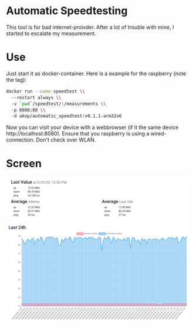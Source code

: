 # Automatic Speedtesting
This tool is for bad internet-proivder. After a lot of trouble with mine, I started to escalate my measurement.

# Use

Just start it as docker-container. Here is a example for the raspberry (note the tag):

```bash
docker run --name speedtest \\
  --restart always \\
  -v `pwd`/speedtest/:/measurements \\
  -p 8080:80 \\
  -d akop/automatic_speedtest:v0.1.1-arm32v6
```

Now you can visit your device with a webbrowser (if it the same device http://localhost:8080).
Ensure that you raspberry is using a wired-connection. Don't check over WLAN.

# Screen

![github-large](https://raw.githubusercontent.com/AndreKoepke/automatic_speedtester/master/screen.png)
